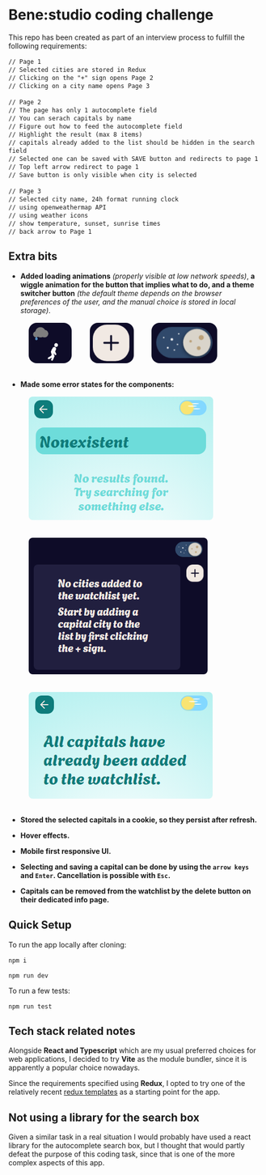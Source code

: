 # Bene:studio coding challenge

This repo has been created as part of an interview process to fulfill the following requirements:

```
// Page 1
// Selected cities are stored in Redux
// Clicking on the "+" sign opens Page 2
// Clicking on a city name opens Page 3

// Page 2
// The page has only 1 autocomplete field
// You can serach capitals by name
// Figure out how to feed the autocomplete field
// Highlight the result (max 8 items)
// capitals already added to the list should be hidden in the search field
// Selected one can be saved with SAVE button and redirects to page 1
// Top left arrow redirect to page 1
// Save button is only visible when city is selected

// Page 3
// Selected city name, 24h format running clock
// using openweathermap API
// using weather icons
// show temperature, sunset, sunrise times
// back arrow to Page 1
```

## Extra bits

<style>
.small {
  height: 5rem;
  border-radius: 1rem;
}

img {
  border-radius: 0.5rem;
  margin: 1rem;
  max-width: 23rem;
}
</style>

- **Added loading animations** _(properly visible at low network speeds)_, **a wiggle animation for the button that implies what to do, and a theme switcher button** _(the default theme depends on the browser preferences of the user, and the manual choice is stored in local storage)_. <br>
  <img class="small" src="./showcaseAssets/loadingRun.gif" />
  <img class="small" src="./showcaseAssets/wiggleButton.gif" />
  <img class="small" src="./showcaseAssets/darkSwitch.gif" />

- **Made some error states for the components:** <br>
  <img class="medium" src="./showcaseAssets/noSearchResults.png" /> <br>
  <img class="medium" src="./showcaseAssets/emptyWatchlist.png" /> <br>
  <img class="medium" src="./showcaseAssets/allAdded.png" /> <br>

- **Stored the selected capitals in a cookie, so they persist after refresh.**
- **Hover effects.**
- **Mobile first responsive UI.**
- **Selecting and saving a capital can be done by using the `arrow keys` and `Enter`. Cancellation is possible with `Esc`.**
- **Capitals can be removed from the watchlist by the delete button on their dedicated info page.**

## Quick Setup

To run the app locally after cloning:

```
npm i
```

```
npm run dev
```

To run a few tests:

```
npm run test
```

## Tech stack related notes

Alongside **React and Typescript** which are my usual preferred choices for web applications, I decided to try **Vite** as the module bundler, since it is apparently a popular choice nowadays.

Since the requirements specified using **Redux**, I opted to try one of the relatively recent [redux templates](https://github.com/reduxjs/redux-templates) as a starting point for the app.

## Not using a library for the search box

Given a similar task in a real situation I would probably have used a react library for the autocomplete search box, but I thought that would partly defeat the purpose of this coding task, since that is one of the more complex aspects of this app.
